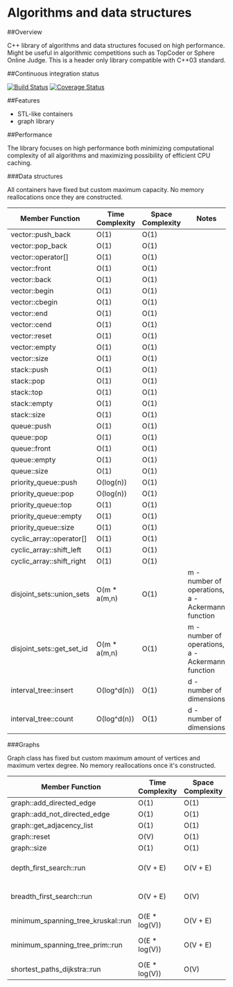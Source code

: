 # Algorithms and data structures


##Overview

C++ library of algorithms and data structures focused on high performance. Might be useful in algorithmic competitions such as TopCoder or Sphere Online Judge. This is a header only library compatible with C++03 standard.


##Continuous integration status

[![Build Status](https://travis-ci.org/pawel-kieliszczyk/algorithms.svg)](https://travis-ci.org/pawel-kieliszczyk/algorithms)
[![Coverage Status](https://img.shields.io/coveralls/pawel-kieliszczyk/algorithms.svg)](https://coveralls.io/r/pawel-kieliszczyk/algorithms?branch=master)


##Features

 + STL-like containers
 + graph library


##Performance

The library focuses on high performance both minimizing computational complexity of all algorithms and maximizing possibility of efficient CPU caching.


###Data structures

All containers have fixed but custom maximum capacity. No memory reallocations once they are constructed.

| Member Function           | Time Complexity | Space Complexity | Notes                                            |
|---------------------------|-----------------|------------------|--------------------------------------------------|
| vector::push_back         | O(1)            | O(1)             |                                                  |
| vector::pop_back          | O(1)            | O(1)             |                                                  |
| vector::operator[]        | O(1)            | O(1)             |                                                  |
| vector::front             | O(1)            | O(1)             |                                                  |
| vector::back              | O(1)            | O(1)             |                                                  |
| vector::begin             | O(1)            | O(1)             |                                                  |
| vector::cbegin            | O(1)            | O(1)             |                                                  |
| vector::end               | O(1)            | O(1)             |                                                  |
| vector::cend              | O(1)            | O(1)             |                                                  |
| vector::reset             | O(1)            | O(1)             |                                                  |
| vector::empty             | O(1)            | O(1)             |                                                  |
| vector::size              | O(1)            | O(1)             |                                                  |
| stack::push               | O(1)            | O(1)             |                                                  |
| stack::pop                | O(1)            | O(1)             |                                                  |
| stack::top                | O(1)            | O(1)             |                                                  |
| stack::empty              | O(1)            | O(1)             |                                                  |
| stack::size               | O(1)            | O(1)             |                                                  |
| queue::push               | O(1)            | O(1)             |                                                  |
| queue::pop                | O(1)            | O(1)             |                                                  |
| queue::front              | O(1)            | O(1)             |                                                  |
| queue::empty              | O(1)            | O(1)             |                                                  |
| queue::size               | O(1)            | O(1)             |                                                  |
| priority_queue::push      | O(log(n))       | O(1)             |                                                  |
| priority_queue::pop       | O(log(n))       | O(1)             |                                                  |
| priority_queue::top       | O(1)            | O(1)             |                                                  |
| priority_queue::empty     | O(1)            | O(1)             |                                                  |
| priority_queue::size      | O(1)            | O(1)             |                                                  |
| cyclic_array::operator[]  | O(1)            | O(1)             |                                                  |
| cyclic_array::shift_left  | O(1)            | O(1)             |                                                  |
| cyclic_array::shift_right | O(1)            | O(1)             |                                                  |
| disjoint_sets::union_sets | O(m * a(m,n)    | O(1)             | m - number of operations, a - Ackermann function |
| disjoint_sets::get_set_id | O(m * a(m,n)    | O(1)             | m - number of operations, a - Ackermann function |
| interval_tree::insert     | O(log^d(n))     | O(1)             | d - number of dimensions                         |
| interval_tree::count      | O(log^d(n))     | O(1)             | d - number of dimensions                         |


###Graphs

Graph class has fixed but custom maximum amount of vertices and maximum vertex degree. No memory reallocations once it's constructed.

| Member Function                    | Time Complexity | Space Complexity | Notes                 |
|------------------------------------|-----------------|------------------|-----------------------|
| graph::add_directed_edge           | O(1)            | O(1)             |                       |
| graph::add_not_directed_edge       | O(1)            | O(1)             |                       |
| graph::get_adjacency_list          | O(1)            | O(1)             |                       |
| graph::reset                       | O(V)            | O(1)             |                       |
| graph::size                        | O(1)            | O(1)             |                       |
| depth_first_search::run            | O(V + E)        | O(V + E)         | Non-recursive version |
| breadth_first_search::run          | O(V + E)        | O(V)             | Non-recursive version |
| minimum_spanning_tree_kruskal::run | O(E * log(V))   | O(V + E)         |                       |
| minimum_spanning_tree_prim::run    | O(E * log(V))   | O(V + E)         | Will be improved soon |
| shortest_paths_dijkstra::run       | O(E * log(V))   | O(V)             |                       |
